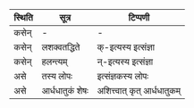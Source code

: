 | स्थिति | सूत्र | टिप्पणी |
| ----- | ------- | ------ |
| कसेन् | - | - |
| कसेन् | लशक्वतद्धिते | क्-इत्यस्य इत्संज्ञा |
| कसेन् | हलन्त्यम् | न्-इत्यस्य इत्संज्ञा |
| असे | तस्य लोपः | इत्संज्ञकस्य लोपः |
| असे | आर्धधातुकं शेषः | अशित्त्वात् कृत् आर्धधातुकम् |
